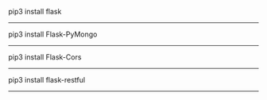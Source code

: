 pip3 install flask
****************************
pip3 install Flask-PyMongo
****************************
pip3 install Flask-Cors
****************************
pip3 install flask-restful
****************************
